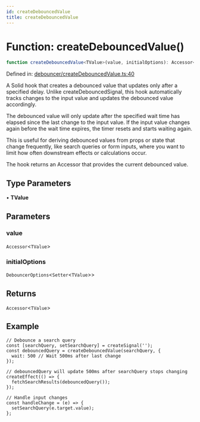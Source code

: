 ```yaml
---
id: createDebouncedValue
title: createDebouncedValue
---
```


<!-- DO NOT EDIT: this page is autogenerated from the type comments -->

# Function: createDebouncedValue()

```ts
function createDebouncedValue<TValue>(value, initialOptions): Accessor<TValue>
```

Defined in: [debouncer/createDebouncedValue.ts:40](https://github.com/TanStack/pacer/blob/main/packages/solid-pacer/src/debouncer/createDebouncedValue.ts#L40)

A Solid hook that creates a debounced value that updates only after a specified delay.
Unlike createDebouncedSignal, this hook automatically tracks changes to the input value
and updates the debounced value accordingly.

The debounced value will only update after the specified wait time has elapsed since
the last change to the input value. If the input value changes again before the wait
time expires, the timer resets and starts waiting again.

This is useful for deriving debounced values from props or state that change frequently,
like search queries or form inputs, where you want to limit how often downstream effects
or calculations occur.

The hook returns an Accessor that provides the current debounced value.

## Type Parameters

• **TValue**

## Parameters

### value

`Accessor`\<`TValue`\>

### initialOptions

`DebouncerOptions`\<`Setter`\<`TValue`\>\>

## Returns

`Accessor`\<`TValue`\>

## Example

```tsx
// Debounce a search query
const [searchQuery, setSearchQuery] = createSignal('');
const debouncedQuery = createDebouncedValue(searchQuery, {
  wait: 500 // Wait 500ms after last change
});

// debouncedQuery will update 500ms after searchQuery stops changing
createEffect(() => {
  fetchSearchResults(debouncedQuery());
});

// Handle input changes
const handleChange = (e) => {
  setSearchQuery(e.target.value);
};
```
